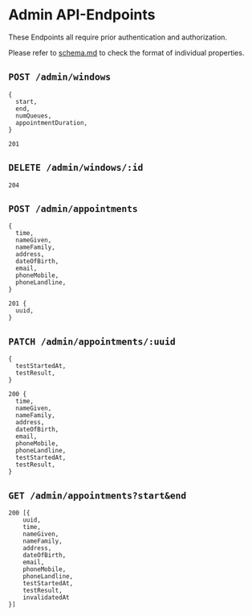 # Admin API-Endpoints
These Endpoints all require prior authentication and authorization.

Please refer to [schema.md](./schema.md) to check the format of individual properties.

## `POST /admin/windows`
```
{
  start,
  end,
  numQueues,
  appointmentDuration,
}
```
```
201
```
## `DELETE /admin/windows/:id`
```
204
```

## `POST /admin/appointments`
```
{
  time,
  nameGiven,
  nameFamily,
  address,
  dateOfBirth,
  email,
  phoneMobile,
  phoneLandline,
}
```
```
201 {
  uuid,
}
```

## `PATCH /admin/appointments/:uuid`
```
{
  testStartedAt,
  testResult,
}
```
```
200 {
  time,
  nameGiven,
  nameFamily,
  address,
  dateOfBirth,
  email,
  phoneMobile,
  phoneLandline,
  testStartedAt,
  testResult,
}
```

## `GET /admin/appointments?start&end`
```
200 [{
    uuid,
    time,
    nameGiven,
    nameFamily,
    address,
    dateOfBirth,
    email,
    phoneMobile,
    phoneLandline,
    testStartedAt,
    testResult,
    invalidatedAt
}]
```
